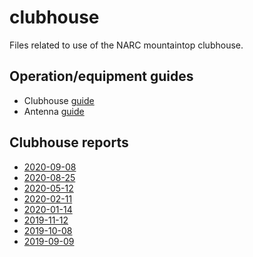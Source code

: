 # clubhouse

Files related to use of the NARC mountaintop clubhouse.

## Operation/equipment guides

- Clubhouse [guide](https://nittany-amateur-radio-club.github.io/clubhouse/clubhouse-guide.html)
- Antenna [guide](https://nittany-amateur-radio-club.github.io/clubhouse/antennas.html)

## Clubhouse reports

- [2020-09-08](https://nittany-amateur-radio-club.github.io/clubhouse/2020-09-08-clubhouse-rpt.html)
- [2020-08-25](https://nittany-amateur-radio-club.github.io/clubhouse/2020-08-25-clubhouse-rpt.html)
- [2020-05-12](https://nittany-amateur-radio-club.github.io/clubhouse/2020-05-12-clubhouse-rpt.html)
- [2020-02-11](https://nittany-amateur-radio-club.github.io/clubhouse/2020-02-11-clubhouse-rpt.html)
- [2020-01-14](https://nittany-amateur-radio-club.github.io/clubhouse/2020-01-14-clubhouse-rpt.html)
- [2019-11-12](https://nittany-amateur-radio-club.github.io/clubhouse/2019-11-12-clubhouse-rpt.html)
- [2019-10-08](https://nittany-amateur-radio-club.github.io/clubhouse/2019-10-08-clubhouse-rpt.html)
- [2019-09-09](https://nittany-amateur-radio-club.github.io/clubhouse/2019-09-10-clubhouse-rpt.html)
